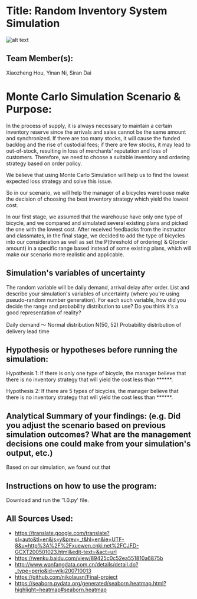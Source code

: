 # Title: Random Inventory System Simulation
![alt text](https://bikeutah.org/wp-content/uploads/2017/04/Asset-1-1024x324.png)
## Team Member(s):
Xiaozheng Hou, Yinan Ni, Siran Dai


# Monte Carlo Simulation Scenario & Purpose:
In the process of supply, it is always necessary to maintain a certain inventory reserve since the arrivals and sales cannot be the same amount and synchronized. If there are too many stocks, it will cause the funded backlog and the rise of custodial fees; if there are few stocks, it may lead to out-of-stock, resulting in loss of merchants' reputation and loss of customers. Therefore, we need to choose a suitable inventory and ordering strategy based on order policy.

We believe that using Monte Carlo Simulation will help us to find the lowest expected loss strategy and solve this issue.

So in our scenario, we will help the manager of a bicycles warehouse make the decision of choosing the best inventory strategy which yield the lowest cost.

In our first stage, we assumed that the warehouse have only one type of bicycle, and we compared and simulated several existing plans and picked the one with the lowest cost.
After received feedbacks from the instructor and classmates, in the final stage, we decided to add the type of bicycles into our consideration as well as set the P(threshold of ordering) & Q(order amount) in a specific range based instead of some existing plans, which will make our scenario more realistic and applicable.

## Simulation's variables of uncertainty
The random variable will be daily demand, arrival delay after order.
List and describe your simulation's variables of uncertainty (where you're using pseudo-random number generation). For each such variable, how did you decide the range and probability distribution to use?  Do you think it's a good representation of reality?

Daily demand ～ Normal distribution N(50, 52)
Probability distribution of delivery lead time

## Hypothesis or hypotheses before running the simulation:
Hypothesis 1: If there is only one type of bicycle, the manager believe that there is no inventory strategy that will yield the cost less than ******.

Hypothesis 2: If there are 5 types of bicycles, the manager believe that there is no inventory strategy that will yield the cost less than ******.


## Analytical Summary of your findings: (e.g. Did you adjust the scenario based on previous simulation outcomes?  What are the management decisions one could make from your simulation's output, etc.)
Based on our simulation, we found out that 

## Instructions on how to use the program:
Download and run the '1.0.py' file.

## All Sources Used:
- https://translate.google.com/translate?sl=auto&tl=en&js=y&prev=_t&hl=en&ie=UTF-8&u=http%3A%2F%2Fxuewen.cnki.net%2FCJFD-GCXT200501023.html&edit-text=&act=url
- https://wenku.baidu.com/view/89425c0c52ea551810a6875b
- http://www.wanfangdata.com.cn/details/detail.do?_type=perio&id=wlkj200710013
- https://github.com/nikolausn/Final-project
- https://seaborn.pydata.org/generated/seaborn.heatmap.html?highlight=heatmap#seaborn.heatmap
